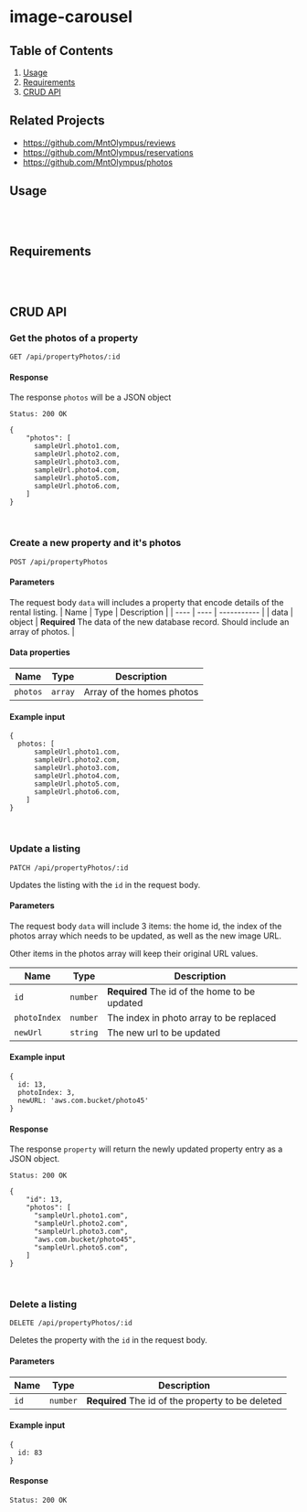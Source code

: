 # image-carousel


## Table of Contents

1. [Usage](#usage)
1. [Requirements](#requirements)
1. [CRUD API](#crud%20api)

## Related Projects

  - https://github.com/MntOlympus/reviews
  - https://github.com/MntOlympus/reservations
  - https://github.com/MntOlympus/photos

## Usage
<br/>
<br/>

## Requirements
<br/>
<br/>

## CRUD API

### Get the photos of a property

```
GET /api/propertyPhotos/:id
```

#### Response
The response `photos` will be a JSON object

`Status: 200 OK`
```
{
    "photos": [ 
      sampleUrl.photo1.com,
      sampleUrl.photo2.com,
      sampleUrl.photo3.com,
      sampleUrl.photo4.com,
      sampleUrl.photo5.com,
      sampleUrl.photo6.com,
    ]
}
```
<br/>

### Create a new property and it's photos

```
POST /api/propertyPhotos
```

#### Parameters
The request body `data` will includes a property that encode details of the rental listing.
| Name | Type | Description |
| ---- | ---- | ----------- |
| data | object | **Required** The data of the new database record. Should include an array of photos. |


#### Data properties
| Name | Type | Description |
| --- | --- | --- |
| `photos` | `array` |  Array of the homes photos |

#### Example input
```
{
  photos: [ 
      sampleUrl.photo1.com,
      sampleUrl.photo2.com,
      sampleUrl.photo3.com,
      sampleUrl.photo4.com,
      sampleUrl.photo5.com,
      sampleUrl.photo6.com,
    ]
}
```
<br/>

### Update a listing
```
PATCH /api/propertyPhotos/:id
```

Updates the listing with the `id` in the request body.

#### Parameters
The request body `data` will include 3 items: the home id, the index of the photos array which needs to be updated, as well as the new image URL.

Other items in the photos array will keep their original URL values.

| Name | Type | Description |
| --- | --- | --- |
| `id` | `number` | **Required** The id of the home to be updated |
| `photoIndex` | `number` | The index in photo array to be replaced |
| `newUrl` | `string` | The new url to be updated |

#### Example input
```
{
  id: 13,
  photoIndex: 3,
  newURL: 'aws.com.bucket/photo45'
}
```

#### Response
The response `property` will return the newly updated property entry as a JSON object.

`Status: 200 OK`
```
{
    "id": 13,
    "photos": [ 
      "sampleUrl.photo1.com",
      "sampleUrl.photo2.com",
      "sampleUrl.photo3.com",
      "aws.com.bucket/photo45",
      "sampleUrl.photo5.com",
    ]
}
```

<br/>

### Delete a listing
```
DELETE /api/propertyPhotos/:id
```

Deletes the property with the `id` in the request body.

#### Parameters
| Name | Type | Description |
| --- | --- | --- |
| `id` | `number` | **Required** The id of the property to be deleted |

#### Example input
```
{
  id: 83
}
```

#### Response
`Status: 200 OK`
